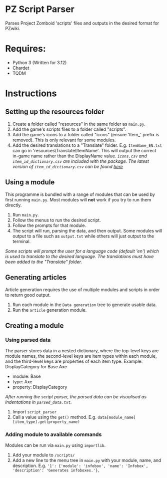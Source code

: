 # PZ Script Parser
Parses Project Zomboid 'scripts' files and outputs in the desired format for PZwiki.

# Requires:
* Python 3 (Written for 3.12)
* Chardet
* TQDM

# Instructions
## Setting up the resources folder
1. Create a folder called "resources" in the same folder as `main.py`. 
2. Add the game's scripts files to a folder called "scripts".
3. Add the game's icons to a folder called "icons" (ensure 'Item_' prefix is removed). This is only relevant for some modules.
4. Add the desired translations to a "Translate" folder. E.g. `ItemName_EN.txt` can go in 'resources\Translate\ItemName'. This will output the correct in-game name rather than the DisplayName value.
_`icons.csv` and `item_id_dictionary.csv` are included with the package. The latest version of `item_id_dictionary.csv` can be found [here](https://drive.google.com/file/d/1Gjl7WJMm7qYaJ5S_J2FtM1iTlyfLI-z8/view)_

## Using a module
This programme is bundled with a range of modules that can be used by first running `main.py`. Most modules will **not** work if you try to run them directly.
1. Run `main.py`.
2. Follow the menus to run the desired script.
3. Follow the prompts for that module.
4. The script will run, parsing the data, and then output. Some modules will output to a file such as `output.txt` while others will just output to the terminal.

_Some scripts will prompt the user for a language code (default 'en') which is used to translate to the desired language. The translations must have been added to the "Translate" folder._

## Generating articles
Article generation requires the use of multiple modules and scripts in order to return good output.
1. Run each module in the `Data generation` tree to generate usable data.
2. Run the `article` generation module.

## Creating a module

### Using parsed data
The parser stores data in a nested dictionary, where the top-level keys are module names, the second-level keys are item types within each module, and the third-level keys are properties of each item type.
Example: DisplayCategory for Base.Axe
* module: Base
* type: Axe
* property: DisplayCategory

_After running the script parser, the parsed data can be visualised as indentations in `parsed_data.txt`._
1. Import `script_parser`
2. Call a value using the `get()` method. E.g. `data[module_name][item_type].get(property_name)`

### Adding module to available commands
Modules can be run via `main.py` using `importlib`. 
1. Add your module to `/scripts/`
2. Add a new line to the menu tree in `main.py` with your module, name, and description.
	E.g. `'1': {'module': 'infobox', 'name': 'Infobox', 'description': 'Generates infoboxes.'},`

